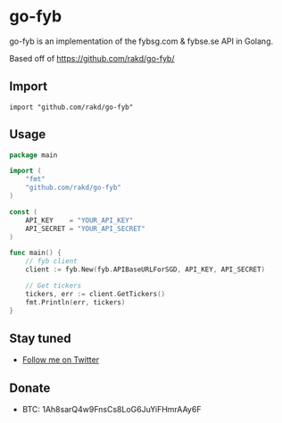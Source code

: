 go-fyb
==========

go-fyb is an implementation of the fybsg.com & fybse.se API in Golang.

Based off of https://github.com/rakd/go-fyb/

## Import
```
import "github.com/rakd/go-fyb"
```

## Usage
~~~ go
package main

import (
	"fmt"
	"github.com/rakd/go-fyb"
)

const (
	API_KEY    = "YOUR_API_KEY"
	API_SECRET = "YOUR_API_SECRET"
)

func main() {
	// fyb client
	client := fyb.New(fyb.APIBaseURLForSGD, API_KEY, API_SECRET)

	// Get tickers
	tickers, err := client.GetTickers()
	fmt.Println(err, tickers)
}
~~~


## Stay tuned

- [Follow me on Twitter](https://twitter.com/kaz_lavender)

## Donate

- BTC: 1Ah8sarQ4w9FnsCs8LoG6JuYiFHmrAAy6F

